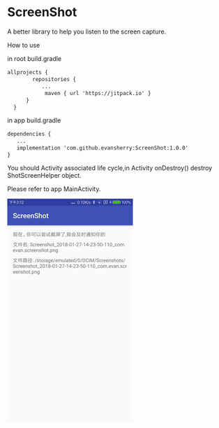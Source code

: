 # ScreenShot
A better library to help you listen to the screen capture.

How to use

in root build.gradle

    allprojects {
		    repositories {
			   ...
			    maven { url 'https://jitpack.io' }
	      }
	  }

in app build.gradle
    
    dependencies {
       ...
       implementation 'com.github.evansherry:ScreenShot:1.0.0'
    }

You should Activity associated life cycle,in Activity onDestroy() destroy ShotScreenHelper object.

Please refer to app MainActivity.


<img src="https://github.com/evansherry/ScreenShot/blob/master/screenshots/screenshot_01.jpg" style="zoom:50%" />

